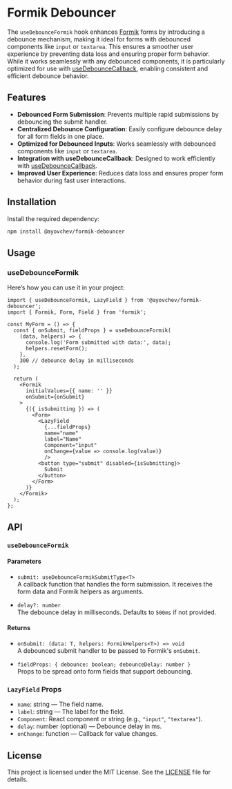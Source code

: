 # Formik Debouncer

The `useDebounceFormik` hook enhances [Formik](https://formik.org/) forms by introducing a debounce mechanism, making it ideal for forms with debounced components like `input` or `textarea`. This ensures a smoother user experience by preventing data loss and ensuring proper form behavior. While it works seamlessly with any debounced components, it is particularly optimized for use with [useDebounceCallback](https://github.com/aYo-dev/react-debounce-callback-hook), enabling consistent and efficient debounce behavior.

## Features

- **Debounced Form Submission**: Prevents multiple rapid submissions by debouncing the submit handler.
- **Centralized Debounce Configuration**: Easily configure debounce delay for all form fields in one place.
- **Optimized for Debounced Inputs**: Works seamlessly with debounced components like `input` or `textarea`.
- **Integration with useDebounceCallback**: Designed to work efficiently with [useDebounceCallback](https://github.com/aYo-dev/react-debounce-callback-hook).
- **Improved User Experience**: Reduces data loss and ensures proper form behavior during fast user interactions.

## Installation

Install the required dependency:

```bash
npm install @ayovchev/formik-debouncer
```

## Usage

### useDebounceFormik

Here’s how you can use it in your project:

```tsx
import { useDebounceFormik, LazyField } from '@ayovchev/formik-debouncer';
import { Formik, Form, Field } from 'formik';

const MyForm = () => {
  const { onSubmit, fieldProps } = useDebounceFormik(
    (data, helpers) => {
      console.log('Form submitted with data:', data);
      helpers.resetForm();
    },
    300 // debounce delay in milliseconds
  );

  return (
    <Formik
      initialValues={{ name: '' }}
      onSubmit={onSubmit}
    >
      {({ isSubmitting }) => (
        <Form>
          <LazyField 
            {...fieldProps}
            name="name"
            label="Name"
            Component="input"
            onChange={value => console.log(value)}
            />
          <button type="submit" disabled={isSubmitting}>
            Submit
          </button>
        </Form>
      )}
    </Formik>
  );
};
```

## API

### `useDebounceFormik`

#### Parameters

- `submit: useDebounceFormikSubmitType<T>`  
  A callback function that handles the form submission. It receives the form data and Formik helpers as arguments.

- `delay?: number`  
  The debounce delay in milliseconds. Defaults to `500ms` if not provided.

#### Returns

- `onSubmit: (data: T, helpers: FormikHelpers<T>) => void`  
  A debounced submit handler to be passed to Formik's `onSubmit`.

- `fieldProps: { debounce: boolean; debounceDelay: number }`  
  Props to be spread onto form fields that support debouncing.

### `LazyField` Props

- `name`: string — The field name.
- `label`: string — The label for the field.
- `Component`: React component or string (e.g., `"input"`, `"textarea"`).
- `delay`: number (optional) — Debounce delay in ms.
- `onChange`: function — Callback for value changes.

## License

This project is licensed under the MIT License. See the [LICENSE](./LICENSE) file for details.